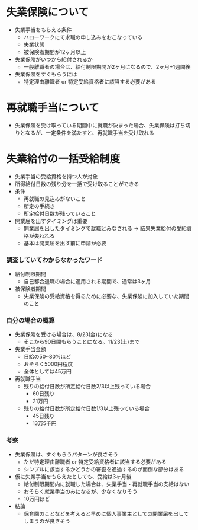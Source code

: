 # 失業保険について

- 失業手当をもらえる条件
  - ハローワークにて求職の申し込みをおこなっている
  - 失業状態
  - 被保険者期間が12ヶ月以上
- 失業保険がいつから給付されるか
  - 一般離職者の場合は、給付制限期間が2ヶ月になるので、2ヶ月+1週間後
- 失業保険をすぐもらうには
  - 特定理由離職者 or 特定受給資格者に該当する必要がある

# 再就職手当について
- 失業保険を受け取っている期間中に就職が決まった場合、失業保険は打ち切りとなるが、一定条件を満たすと、再就職手当を受け取れる

# 失業給付の一括受給制度
- 失業手当の受給資格を持つ人が対象
- 所得給付日数の残り分を一括で受け取ることができる
- 条件
  - 再就職の見込みがないこと
  - 所定の手続き
  - 所定給付日数が残っていること
- 開業届を出すタイミングは重要
  - 開業届を出したタイミングで就職とみなされる -> 結果失業給付の受給資格が失われる
  - 基本は開業届を出す前に申請が必要

### 調査していてわからなかったワード
- 給付制限期間
  - 自己都合退職の場合に適用される期間で、通常は3ヶ月
- 被保険者期間
  - 失業保険の受給資格を得るために必要な、失業保険に加入していた期間のこと

### 自分の場合の概算
- 失業保険を受ける場合は、8/23(金)になる
  - そこから90日間もらうことになる。11/23(土)まで
- 失業手当金額
  - 日給の50~80%ほど
  - おそらく5000円程度
  - 全体としては45万円
- 再就職手当
  - 残りの給付日数が所定給付日数2/3以上残っている場合
    - 60日残り
    - 21万円
  - 残りの給付日数が所定給付日数1/3以上残っている場合
    - 45日残り
    - 13万5千円

### 考察
- 失業保険は、すぐもらうパターンが良さそう
  - ただ特定理由離職者 or 特定受給資格者に該当する必要がある
  - シンプルに該当するかどうかの審査を通過するのが面倒な部分はある
- 仮に失業手当をもらえたとしても、受給は3ヶ月後
  - 給付制限期間内に就職した場合は、失業手当・再就職手当の支給はない
  - おそらく就業手当のみになるが、少なくなりそう
  - 10万円ほど
- 結論
  - 保育園のことなどを考えると早めに個人事業主としての開業届を出してしまうのが良さそう
